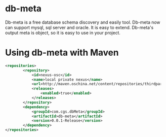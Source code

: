 db-meta
=======

Db-meta is a free database schema discovery and easily tool. Db-meta now can support mysql, sql server and oracle. It is easy to extend. Db-meta's output meta is object, so it is easy to use in your project.

Using db-meta with Maven
=======

```xml
<repositories>
		<repository>
			<id>nexus-osc</id>
			<name>local private nexus</name>
			<url>http://maven.oschina.net/content/repositories/thirdparty/</url>
			<releases>
				<enabled>true</enabled>
			</releases>
		</repository>
		<dependency>
			<groupId>com.cgs.dbMeta</groupId>
			<artifactId>db-meta</artifactId>
			<version>0.0.1-Release</version>
		</dependency>
</repositories>
```
